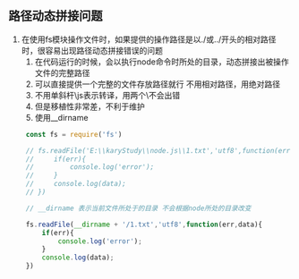 ## 路径动态拼接问题
1. 在使用fs模块操作文件时，如果提供的操作路径是以./或../开头的相对路径时，很容易出现路径动态拼接错误的问题
   1. 在代码运行的时候，会以执行node命令时所处的目录，动态拼接出被操作文件的完整路径
   2. 可以直接提供一个完整的文件存放路径就行 不用相对路径，用绝对路径
   3. 不用单斜杆\js表示转译，用两个\\不会出错
   4. 但是移植性非常差，不利于维护
   5. 使用__dirname
   ```js
    const fs = require('fs')

    // fs.readFile('E:\\karyStudy\\node.js\\1.txt','utf8',function(err,data){
    //     if(err){
    //         console.log('error');
    //     }
    //     console.log(data);
    // })

    // __dirname 表示当前文件所处于的目录 不会根据node所处的目录改变

    fs.readFile(__dirname + '/1.txt','utf8',function(err,data){
        if(err){
            console.log('error');
        }
        console.log(data);
    })

    ```